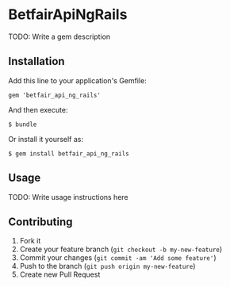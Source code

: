 # BetfairApiNgRails

TODO: Write a gem description

## Installation

Add this line to your application's Gemfile:

    gem 'betfair_api_ng_rails'

And then execute:

    $ bundle

Or install it yourself as:

    $ gem install betfair_api_ng_rails

## Usage

TODO: Write usage instructions here

## Contributing

1. Fork it
2. Create your feature branch (`git checkout -b my-new-feature`)
3. Commit your changes (`git commit -am 'Add some feature'`)
4. Push to the branch (`git push origin my-new-feature`)
5. Create new Pull Request
